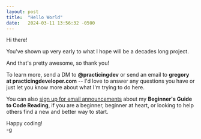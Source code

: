 ```yaml
---
layout: post
title:  "Hello World"
date:   2024-03-11 13:56:32 -0500
---
```


Hi there!

You've shown up very early to what I hope will be a decades long project.

And that's pretty awesome, so thank you!

To learn more, send a DM to **@practicingdev** or send an email to **gregory at practicingdeveloper.com** -- I'd love to answer any questions you have or just let you know more about what I'm trying to do here.

You can also [sign up for email announcements](https://skillstopractice.podia.com/) about my **Beginner's Guide to Code Reading**, if you are a beginner, beginner at heart, or looking to help others find a new and better way to start.

Happy coding!<br>
-g
